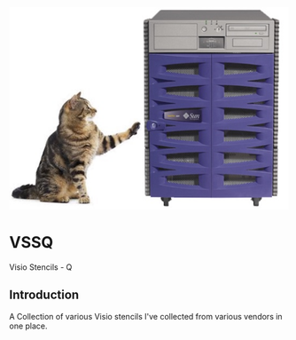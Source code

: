 ![alt tag](https://raw.githubusercontent.com/richardatlateralblast/vssq/master/vss.png)

VSSQ
====

Visio Stencils -  Q

Introduction
------------

A Collection of various Visio stencils I've collected from various vendors in one place.
